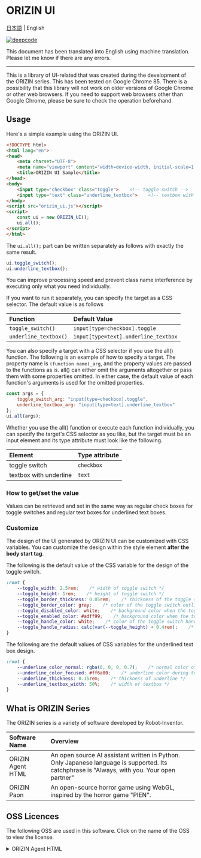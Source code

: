 # ORIZIN UI

[日本語](README.md) | English

[![deepcode](https://www.deepcode.ai/api/gh/badge?key=eyJhbGciOiJIUzI1NiIsInR5cCI6IkpXVCJ9.eyJwbGF0Zm9ybTEiOiJnaCIsIm93bmVyMSI6IlJvYm90LUludmVudG9yIiwicmVwbzEiOiJPUklaSU4tVUkiLCJpbmNsdWRlTGludCI6ZmFsc2UsImF1dGhvcklkIjoxOTUwNCwiaWF0IjoxNjAxNDgwMDM3fQ.6SSplvJLANbclZT-dLtCYyz-tYTmFlI5SFwiWuC1Ykc)](https://www.deepcode.ai/app/gh/Robot-Inventor/ORIZIN-UI/_/dashboard?utm_content=gh%2FRobot-Inventor%2FORIZIN-UI)

This document has been translated into English using machine translation. Please let me know if there are any errors.

----

This is a library of UI-related that was created during the development of the ORIZIN series. This has been tested on Google Chrome 85. There is a possibility that this library will not work on older versions of Google Chrome or other web browsers. If you need to support web browsers other than Google Chrome, please be sure to check the operation beforehand.

## Usage

Here's a simple example using the ORIZIN UI.

```html
<!DOCTYPE html>
<html lang="en">
<head>
    <meta charset="UTF-8">
    <meta name="viewport" content="width=device-width, initial-scale=1.0">
    <title>ORIZIN UI Sample</title>
</head>
<body>
    <input type="checkbox" class="toggle">    <!-- toggle switch -->
    <input type="text" class="underline_textbox">    <!-- textbox with underline -->
</body>
<script src="orizin_ui.js"></script>
<script>
    const ui = new ORIZIN_UI();
    ui.all();
</script>
</html>
```

The ``ui.all();`` part can be written separately as follows with exactly the same result.

```javascript
ui.toggle_switch();
ui.underline_textbox();
```

You can improve processing speed and prevent class name interference by executing only what you need individually.

If you want to run it separately, you can specify the target as a CSS selector. The default value is as follows

|Function|Default Value|
|:--|:--|
|``toggle_switch()``|``input[type=checkbox].toggle``|
|``underline_textbox()``|``input[type=text].underline_textbox``|

You can also specify a target with a CSS selector if you use the all() function. The following is an example of how to specify a target. The property name is ``(function name)_arg``, and the property values are passed to the functions as is. all() can either omit the arguments altogether or pass them with some properties omitted. In either case, the default value of each function's arguments is used for the omitted properties.

```javascript
const args = {
    toggle_switch_arg: "input[type=checkbox].toggle",
    underline_textbox_arg: "input[type=text].underline_textbox"
};
ui.all(args);
```

Whether you use the all() function or execute each function individually, you can specify the target's CSS selector as you like, but the target must be an input element and its type attribute must look like the following.

|Element|Type attribute|
|:--|:--|
|toggle switch|``checkbox``|
|textbox with underline|``text``|

### How to get/set the value

Values can be retrieved and set in the same way as regular check boxes for toggle switches and regular text boxes for underlined text boxes.

### Customize

The design of the UI generated by ORIZIN UI can be customized with CSS variables. You can customize the design within the style element **after the body start tag**.

The following is the default value of the CSS variable for the design of the toggle switch.

```css
:root {
    --toggle_width: 2.5rem;    /* width of toggle switch */
    --toggle_height: 1rem;    /* height of toggle switch */
    --toggle_border_thickness: 0.05rem;    /* thickness of the toggle switch outline */
    --toggle_border_color: gray;    /* color of the toggle switch outline */
    --toggle_disabled_color: white;    /* background color when the toggle switch is off */
    --toggle_enabled_color: #adff99;    /* background color when the toggle switch is on */
    --toggle_handle_color: white;    /* color of the toggle switch handle */
    --toggle_handle_radius: calc(var(--toggle_height) + 0.4rem);    /* handle diameter of toggle switch */
}
```

The following are the default values of CSS variables for the underlined text box design.

```css
:root {
    --underline_color_normal: rgba(0, 0, 0, 0.7);    /* normal color of underline */
    --underline_color_focused: #ff6a00;    /* underline color during text entry */
    --underline_thickness: 0.15rem;    /* thickness of underline */
    --underline_textbox_width: 50%;    /* width of textbox */
}
```

## What is ORIZIN Series

The ORIZIN series is a variety of software developed by Robot-Inventor.

|Software Name|Overview|
|:--|:--|
|ORIZIN Agent HTML|An open source AI assistant written in Python. Only Japanese language is supported. Its catchphrase is "Always, with you. Your open partner"|
|ORIZIN Paon|An open-source horror game using WebGL, inspired by the horror game "PIEN".|

## OSS Licences

The following OSS are used in this software. Click on the name of the OSS to view the license.

<details>
    <summary>ORIZIN Agent HTML</summary>
MIT License

Copyright (c) 2019 - 2020 Robot-Inventor

Permission is hereby granted, free of charge, to any person obtaining a copy
of this software and associated documentation files (the "Software"), to deal
in the Software without restriction, including without limitation the rights
to use, copy, modify, merge, publish, distribute, sublicense, and/or sell
copies of the Software, and to permit persons to whom the Software is
furnished to do so, subject to the following conditions:

The above copyright notice and this permission notice shall be included in all
copies or substantial portions of the Software.

THE SOFTWARE IS PROVIDED "AS IS", WITHOUT WARRANTY OF ANY KIND, EXPRESS OR
IMPLIED, INCLUDING BUT NOT LIMITED TO THE WARRANTIES OF MERCHANTABILITY,
FITNESS FOR A PARTICULAR PURPOSE AND NONINFRINGEMENT. IN NO EVENT SHALL THE
AUTHORS OR COPYRIGHT HOLDERS BE LIABLE FOR ANY CLAIM, DAMAGES OR OTHER
LIABILITY, WHETHER IN AN ACTION OF CONTRACT, TORT OR OTHERWISE, ARISING FROM,
OUT OF OR IN CONNECTION WITH THE SOFTWARE OR THE USE OR OTHER DEALINGS IN THE
SOFTWARE.
</details>
